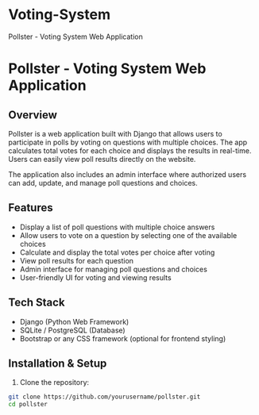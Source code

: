 # Voting-System
Pollster - Voting System Web Application
# Pollster - Voting System Web Application

## Overview
Pollster is a web application built with Django that allows users to participate in polls by voting on questions with multiple choices. The app calculates total votes for each choice and displays the results in real-time. Users can easily view poll results directly on the website.

The application also includes an admin interface where authorized users can add, update, and manage poll questions and choices.

## Features
- Display a list of poll questions with multiple choice answers
- Allow users to vote on a question by selecting one of the available choices
- Calculate and display the total votes per choice after voting
- View poll results for each question
- Admin interface for managing poll questions and choices
- User-friendly UI for voting and viewing results

## Tech Stack
- Django (Python Web Framework)
- SQLite / PostgreSQL (Database)
- Bootstrap or any CSS framework (optional for frontend styling)

## Installation & Setup

1. Clone the repository:  
```bash
git clone https://github.com/yourusername/pollster.git
cd pollster
